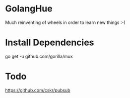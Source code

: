 # GolangHue

Much reinventing of wheels in order to learn new things :-)


# Install Dependencies

go get -u github.com/gorilla/mux


# Todo

https://github.com/cskr/pubsub